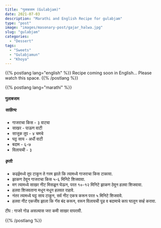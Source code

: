 ```yaml
---
title: "गुलाबजाम (Gulabjam)"
date: 2021-07-03
description: "Marathi and English Recipe for gulabjam"
type: "post"
image: "images/masonary-post/gajar_halwa.jpg"
slug: "gulabjam"
categories: 
  - "Dessert"
tags:
  - "Sweets"
  - "Gulabjamun"
  - "Khoya"
---
```


{{% postlang lang="english" %}} 
 Recipe coming soon in English... Please watch this space. 
 {{% /postlang %}}





{{% postlang lang="marathi" %}}


#### गुलाबजाम


##### साहित्य:

- गाजराचा किस - ३ वाट्या 
- साखर - पाऊण वाटी 
- साजूक तूप - ४ चमचे 
- घट्ट साय - अर्धी वाटी 
- बदाम - ६-७
- विलायची - ३ 


##### कृती: 


- कढईमध्ये तूप टाकून ते गरम झाले कि त्यामध्ये गाजराचा किस टाकावा. 
- झाकण ठेवून गाजराचा किस ५-६ मिनिटे शिजवावा. 
- मग त्यामध्ये साखर नीट मिसळून घेऊन, परत १०-१२ मिनिटे झाकण ठेवून हलवा शिजवावा. 
- हलवा शिजवताना मधून मधून हलवत राहावे. 
- नंतर त्यामध्ये घट्ट साय टाकून, सर्व नीट एकत्र करून परत ५ मिनिटे शिजवावे. 
- हलवा नीट एकजीव झाला कि गॅस बंद करून, वरून विलायची पूड व बदामाचे काप घालून सर्व्ह करावा. 

टीप : गाजरे गोड असल्यास जरा कमी साखर वापरावी. 

 {{% /postlang %}}
